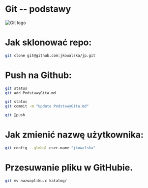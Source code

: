 # Git -- podstawy

![Git logo](http://static.blog.wirone.info/2012/02/Git-logo.png)

# Jak sklonować repo:

```sh
git clone git@github.com:jkowalska/jp.git
```
# Push na Github:

```sh
git status
git add PodstawyGita.md

git status
git commit -m "Update PodstawyGita.md"

git push
```
# Jak zmienić nazwę użytkownika:

```sh
git config --global user.name "jkowalska"
```
# Przesuwanie pliku w GitHubie.

```sh
git mv nazwapliku.c katalog/
```




